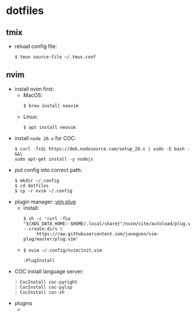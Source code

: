 # dotfiles

## tmix

* reload config file:
	```
	$ tmux source-file ~/.tmux.conf
	```

## nvim

* install nvim first:
  * MacOS:
    ```
    $ brew install neovim
    ```
  * Linux:
    ```
    $ apt install neovim
    ```
* install `node 20.x` for COC:
  ```
  $ curl -fsSL https://deb.nodesource.com/setup_20.x | sudo -E bash - &&\
  sudo apt-get install -y nodejs
  ```
* put config into correct path:
  ```
  $ mkdir ~/.config
  $ cd dotfiles
  $ cp -r nvim ~/.config
  ```
* plugin manager: [vim plug](https://github.com/junegunn/vim-plug)
  * install:
    ```
    $ sh -c 'curl -fLo "${XDG_DATA_HOME:-$HOME/.local/share}"/nvim/site/autoload/plug.vim --create-dirs \
         https://raw.githubusercontent.com/junegunn/vim-plug/master/plug.vim'
    ```
  * `$ nvim ~/.config/nvim/init.vim`
    ```
    :PlugInstall
    ```
* COC install language server:
  ```
  : CocInstall coc-pyright
  : CocInstall coc-pylsp
  : CocInstall coc-sh
  ```
* plugins
  * []()
